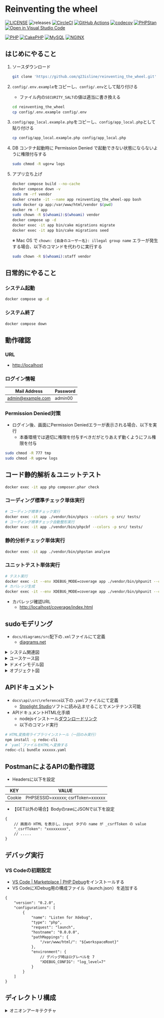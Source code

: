 # Reinventing the wheel

[![LICENSE](https://img.shields.io/badge/license-MIT-green.svg)](./LICENSE)
![releases](https://img.shields.io/github/release/q23isline/reinventing_the_wheel.svg?logo=github)
[![CircleCI](https://img.shields.io/circleci/build/github/q23isline/reinventing_the_wheel/develop.svg?label=CircleCI&logo=circleci)](https://circleci.com/gh/q23isline/reinventing_the_wheel)
[![GitHub Actions](https://github.com/q23isline/reinventing_the_wheel/actions/workflows/ci.yml/badge.svg)](https://github.com/q23isline/reinventing_the_wheel/actions/workflows/ci.yml)
[![codecov](https://codecov.io/gh/q23isline/reinventing_the_wheel/branch/develop/graph/badge.svg?token=V54N7W8GHQ)](https://codecov.io/gh/q23isline/reinventing_the_wheel)
[![PHPStan](https://img.shields.io/badge/PHPStan-level%208-brightgreen.svg)](https://github.com/phpstan/phpstan)
[![Open in Visual Studio Code](https://img.shields.io/static/v1?logo=visualstudiocode&label=&message=Open%20in%20Visual%20Studio%20Code&labelColor=555555&color=007acc&logoColor=007acc)](https://open.vscode.dev/q23isline/reinventing_the_wheel)

[![PHP](https://img.shields.io/static/v1?logo=php&label=PHP&message=v8.2.10&labelColor=555555&color=777BB4&logoColor=777BB4)](https://www.php.net)
[![CakePHP](https://img.shields.io/static/v1?logo=cakephp&label=CakePHP&message=v4.4.15&labelColor=555555&color=D33C43&logoColor=D33C43)](https://cakephp.org)
[![MySQL](https://img.shields.io/static/v1?logo=mysql&label=MySQL&message=v8.0&labelColor=555555&color=4479A1&logoColor=4479A1)](https://dev.mysql.com)
[![NGINX](https://img.shields.io/static/v1?logo=nginx&label=NGINX&message=v1.21&labelColor=555555&color=009639&logoColor=009639)](https://www.nginx.com)

## はじめにやること

1. ソースダウンロード

    ```bash
    git clone 'https://github.com/q23isline/reinventing_the_wheel.git'
    ```

2. `config/.env.example`をコピーし、`config/.env`として貼り付ける
    - ファイル内の`SECURITY_SALT`の値は適当に書き換える

    ```bash
    cd reinventing_the_wheel
    cp config/.env.example config/.env
    ```

3. `config/app_local.example.php`をコピーし、`config/app_local.php`として貼り付ける

    ```bash
    cp config/app_local.example.php config/app_local.php
    ```

4. DB コンテナ起動時に Permission Denied で起動できない状態にならないように権限付与する

    ```bash
    sudo chmod -R ugo+w logs
    ```

5. アプリ立ち上げ

    ```bash
    docker compose build --no-cache
    docker compose down -v
    sudo rm -rf vendor
    docker create -it --name app reinventing_the_wheel-app bash
    sudo docker cp app:/var/www/html/vendor $(pwd)
    docker rm -f app
    sudo chown -R $(whoami):$(whoami) vendor
    docker compose up -d
    docker exec -it app bin/cake migrations migrate
    docker exec -it app bin/cake migrations seed
    ```

    ※ Mac OS で `chown: {自身のユーザー名}: illegal group name` エラーが発生する場合、以下のコマンドを代わりに実行する

    ```bash
    sudo chown -R $(whoami):staff vendor
    ```

## 日常的にやること

### システム起動

```bash
docker compose up -d
```

### システム終了

```bash
docker compose down
```

## 動作確認

### URL

- <http://localhost>

### ログイン情報

| Mail Address      | Password |
| ----------------- | -------- |
| admin@example.com | admin00  |

### Permission Denied対策

- ログイン後、画面にPermission Deniedエラーが表示される場合、以下を実行
  - 本番環境では適切に権限を付与すべきだがとりあえず動くようにフル権限を付与

```bash
sudo chmod -R 777 tmp
sudo chmod -R ugo+w logs
```

## コード静的解析＆ユニットテスト

```bash
docker exec -it app php composer.phar check
```

### コーディング標準チェック単体実行

```bash
# コーディング標準チェック実行
docker exec -it app ./vendor/bin/phpcs --colors -p src/ tests/
# コーディング標準チェック自動整形実行
docker exec -it app ./vendor/bin/phpcbf --colors -p src/ tests/
```

### 静的分析チェック単体実行

```bash
docker exec -it app ./vendor/bin/phpstan analyse
```

### ユニットテスト単体実行

```bash
# テスト実行
docker exec -it --env XDEBUG_MODE=coverage app ./vendor/bin/phpunit --colors=always
# カバレッジ生成
docker exec -it --env XDEBUG_MODE=coverage app ./vendor/bin/phpunit --coverage-html webroot/coverage
```

- カバレッジ確認URL
  - <http://localhost/coverage/index.html>

## sudoモデリング

- `docs/diagrams/src`配下の`.xml`ファイルにて定義
  - [diagrams.net](https://www.diagrams.net/)

<details>
<summary>システム関連図</summary>
<img src="docs/diagrams/src/システム関連図.png" width="600px">
</details>

<details>
<summary>ユースケース図</summary>
<img src="docs/diagrams/src/ユースケース図.png" width="600px">
</details>

<details>
<summary>ドメインモデル図</summary>
<img src="docs/diagrams/src/ドメインモデル図.png" width="800px">
</details>

<details>
<summary>オブジェクト図</summary>
<img src="docs/diagrams/src/オブジェクト図.png" width="600px">
</details>

## APIドキュメント

- `docs\api\src\reference`以下の`.yaml`ファイルにて定義
  - [Stoplight Studio](https://stoplight.io/studio/)ソフトに読み込ませることでメンテナンス可能
- APIドキュメントHTML化手順
  - nodejsインストール[ダウンロードリンク](https://nodejs.org/ja/download/)
  - 以下のコマンド実行

```bash
# HTML変換用ライブラリインストール（一回のみ実行）
npm install -g redoc-cli
# `yaml`ファイルをHTMLへ変換する
redoc-cli bundle xxxxxx.yaml
```

## PostmanによるAPIの動作確認

- Headersに以下を設定

| KEY          | VALUE                                            |
|--------------|--------------------------------------------------|
| Cookie       | PHPSESSID=xxxxxx; csrfToken=xxxxxx               |

- 【GET以外の場合】BodyのrawにJSONで以下を設定

```JSONC
{
    // 画面の HTML を表示し、input タグの name が _csrfToken の value
    "_csrfToken": "xxxxxxxxx",
    // .....
}
```

## デバッグ実行

### VS Codeの初期設定

- [VS Code | Marketplace | PHP Debug](https://marketplace.visualstudio.com/items?itemName=felixfbecker.php-debug)をインストールする
- VS CodeにXDebug用の構成ファイル（launch.json）を追加する

```JSONC
{
    "version": "0.2.0",
    "configurations": [
        {
            "name": "Listen for Xdebug",
            "type": "php",
            "request": "launch",
            "hostname": "0.0.0.0",
            "pathMappings": {
                "/var/www/html/": "${workspaceRoot}"
            },
            "environment": {
                // デバッグ時はログレベルを 7
                "XDEBUG_CONFIG": "log_level=7"
            }
        }
    ]
}
```

## ディレクトリ構成

<details>
<summary>オニオンアーキテクチャ</summary>

```text
reinventing_the_wheel
├src
│├Controller ：ユーザーインターフェイス（プレゼンテーション）層［MVCのC］
││└Api
││　└{version}
││　　└{functionName}Controller.php
│├Domain
││├Models ：ドメインモデル層
│││└{functionName}
│││　├Type
│││　│└{columnName}.php
│││　├I{functionName}Repository.php ：依存関係逆転の原則用
│││　├{functionName}.php
│││　└{functionName}Collection.php
││├Services ：ドメインサービス層
│││└{functionName}Service.php
││└Shared
││　└Exception
││　　├ExceptionItem.php
││　　└ValidateException.php
│├Infrastructure ：インフラ層
││├CakePHP ：MVCのMを呼び出す
│││└{functionName}
│││　└CakePHP{functionName}Repository.php
││└InMemory ：テスト用
││　└{functionName}
││　　└InMemory{functionName}Repository.php
│└UseCase ：アプリケーションサービス（ユースケース）層
│　└{functionName}
│　　├{functionName}{actionName}Command.php ：ファサード用
│　　├{functionName}{actionName}UseCase.php
│　　├{functionName}Data.php ：DTO用
│　　└{functionName}{actionName}Result.php ：出力整形用
└docs
　├api ：APIドキュメント
　│└src
　│　└reference
　│　　└{functionName}.{version}.yaml
　└diagrams ：sudoモデリングの図
　　└src
　　　└reinventing_the_wheel.drawio.xml
```

</details>
